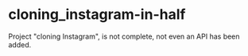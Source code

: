 # cloning_instagram-in-half
Project "cloning Instagram", is not complete, not even an API has been added.
